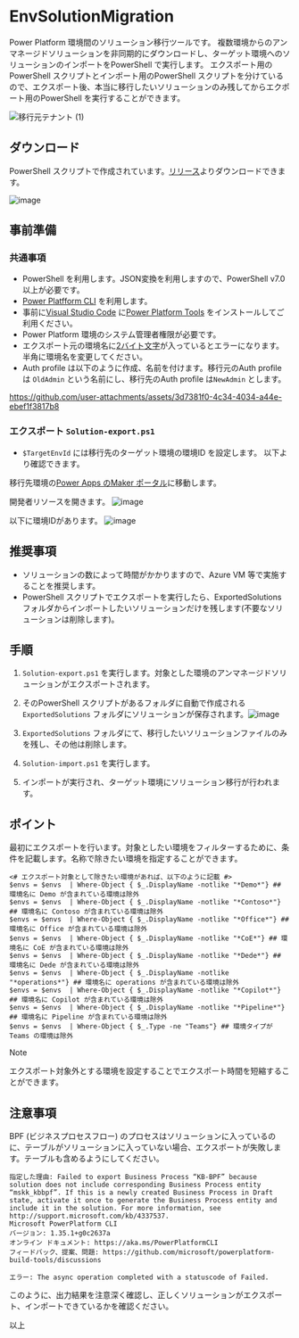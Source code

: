 # EnvSolutionMigration
Power Platform 環境間のソリューション移行ツールです。
複数環境からのアンマネージドソリューションを非同期的にダウンロードし、ターゲット環境へのソリューションのインポートをPowerShell で実行します。
エクスポート用のPowerShell スクリプトとインポート用のPowerShell スクリプトを分けているので、エクスポート後、本当に移行したいソリューションのみ残してからエクポート用のPowerShell を実行することができます。

![移行元テナント (1)](https://github.com/user-attachments/assets/b796dd76-c4ef-43a3-8014-1b19226cecbd)


## ダウンロード
PowerShell スクリプトで作成されています。[リリース](https://github.com/geekfujiwara/EnvSolutionMigration/releases)よりダウンロードできます。

![image](https://github.com/user-attachments/assets/c2c0caf9-6ca9-4233-a3bd-36e6c4ddfba2)

## 事前準備

### 共通事項
* PowerShell を利用します。JSON変換を利用しますので、PowerShell v7.0以上が必要です。
* [Power Platfform CLI](https://learn.microsoft.com/ja-jp/power-platform/developer/cli/introduction?tabs=windows) を利用します。
* 事前に[Visual Studio Code](https://code.visualstudio.com/) に[Power Platform Tools](https://learn.microsoft.com/ja-jp/power-apps/developer/data-platform/tools/devtools-install) をインストールしてご利用ください。
* Power Platform 環境のシステム管理者権限が必要です。
* エクスポート元の環境名に[2バイト文字](https://kotobank.jp/word/2%E3%81%B0%E3%81%84%E3%81%A8%E6%96%87%E5%AD%97-3215469)が入っているとエラーになります。半角に環境名を変更してください。
* Auth profile は以下のように作成、名前を付けます。移行元のAuth profile は `OldAdmin` という名前にし、移行先のAuth profile は`NewAdmin` とします。

https://github.com/user-attachments/assets/3d7381f0-4c34-4034-a44e-ebef1f3817b8

### エクスポート `Solution-export.ps1`

* `$TargetEnvId` には移行先のターゲット環境の環境ID を設定します。 以下より確認できます。

移行先環境の[Power Apps のMaker ポータル](https://make.powerapps.com/)に移動します。

開発者リソースを開きます。
![image](https://github.com/user-attachments/assets/a922e7cc-9c90-484e-926a-196561d71817)

以下に環境IDがあります。
![image](https://github.com/user-attachments/assets/cb98e4ad-4bb3-440e-b825-ab11e63dfaa3)


## 推奨事項

* ソリューションの数によって時間がかかりますので、Azure VM 等で実施することを推奨します。
* PowerShell スクリプトでエクスポートを実行したら、ExportedSolutions フォルダからインポートしたいソリューションだけを残します(不要なソリューションは削除します)。

## 手順

1. `Solution-export.ps1` を実行します。対象とした環境のアンマネージドソリューションがエクスポートされます。
2. そのPowerShell スクリプトがあるフォルダに自動で作成される `ExportedSolutions` フォルダにソリューションが保存されます。![image](https://github.com/user-attachments/assets/7656fa94-c61d-4ba3-a76c-86070079d553)

3. `ExportedSolutions` フォルダにて、移行したいソリューションファイルのみを残し、その他は削除します。
4. `Solution-import.ps1` を実行します。
5.  インポートが実行され、ターゲット環境にソリューション移行が行われます。


## ポイント
最初にエクスポートを行います。対象としたい環境をフィルターするために、条件を記載します。名称で除きたい環境を指定することができます。

```
<# エクスポート対象として除きたい環境があれば、以下のように記載 #>
$envs = $envs  | Where-Object { $_.DisplayName -notlike "*Demo*"} ## 環境名に Demo が含まれている環境は除外
$envs = $envs  | Where-Object { $_.DisplayName -notlike "*Contoso*"} ## 環境名に Contoso が含まれている環境は除外
$envs = $envs  | Where-Object { $_.DisplayName -notlike "*Office*"} ## 環境名に Office が含まれている環境は除外
$envs = $envs  | Where-Object { $_.DisplayName -notlike "*CoE*"} ## 環境名に CoE が含まれている環境は除外
$envs = $envs  | Where-Object { $_.DisplayName -notlike "*Dede*"} ## 環境名に Dede が含まれている環境は除外
$envs = $envs  | Where-Object { $_.DisplayName -notlike "*operations*"} ## 環境名に operations が含まれている環境は除外
$envs = $envs  | Where-Object { $_.DisplayName -notlike "*Copilot*"} ## 環境名に Copilot が含まれている環境は除外
$envs = $envs  | Where-Object { $_.DisplayName -notlike "*Pipeline*"} ## 環境名に Pipeline が含まれている環境は除外
$envs = $envs  | Where-Object { $_.Type -ne "Teams"} ## 環境タイプが Teams の環境は除外
```
> [!Note]
> エクスポート対象外とする環境を設定することでエクスポート時間を短縮することができます。

## 注意事項
BPF (ビジネスプロセスフロー) のプロセスはソリューションに入っているのに、テーブルがソリューションに入っていない場合、エクスポートが失敗します。テーブルも含めるようにしてください。
```
指定した理由: Failed to export Business Process “KB-BPF” because solution does not include corresponding Business Process entity “mskk_kbbpf”. If this is a newly created Business Process in Draft state, activate it once to generate the Business Process entity and include it in the solution. For more information, see http://support.microsoft.com/kb/4337537.
Microsoft PowerPlatform CLI
バージョン: 1.35.1+g0c2637a
オンライン ドキュメント: https://aka.ms/PowerPlatformCLI
フィードバック、提案、問題: https://github.com/microsoft/powerplatform-build-tools/discussions

エラー: The async operation completed with a statuscode of Failed.
```

このように、出力結果を注意深く確認し、正しくソリューションがエクスポート、インポートできているかを確認ください。

以上





